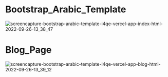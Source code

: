 # Bootstrap_Arabic_Template
![screencapture-bootstrap-arabic-template-i4qe-vercel-app-index-html-2022-09-26-13_38_47](https://user-images.githubusercontent.com/76164295/192278271-15345b91-8180-44c1-bf33-026880023ede.png)
# Blog_Page
![screencapture-bootstrap-arabic-template-i4qe-vercel-app-blog-html-2022-09-26-13_39_12](https://user-images.githubusercontent.com/76164295/192278397-c1db0433-c85a-4171-a946-42a175188a37.png)
